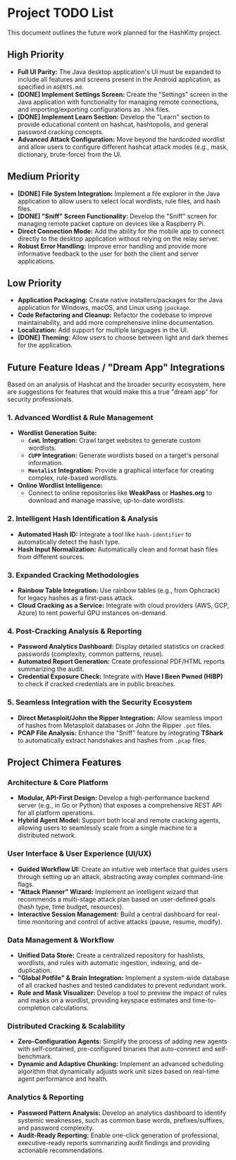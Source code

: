 # Project TODO List

This document outlines the future work planned for the HashKitty project.

## High Priority
- **Full UI Parity:** The Java desktop application's UI must be expanded to include all features and screens present in the Android application, as specified in `AGENTS.md`.
- **[DONE] Implement Settings Screen:** Create the "Settings" screen in the Java application with functionality for managing remote connections, and importing/exporting configurations as `.hhk` files.
- **[DONE] Implement Learn Section:** Develop the "Learn" section to provide educational content on hashcat, hashtopolis, and general password cracking concepts.
- **Advanced Attack Configuration:** Move beyond the hardcoded wordlist and allow users to configure different hashcat attack modes (e.g., mask, dictionary, brute-force) from the UI.

## Medium Priority
- **[DONE] File System Integration:** Implement a file explorer in the Java application to allow users to select local wordlists, rule files, and hash files.
- **[DONE] "Sniff" Screen Functionality:** Develop the "Sniff" screen for managing remote packet capture on devices like a Raspberry Pi.
- **Direct Connection Mode:** Add the ability for the mobile app to connect directly to the desktop application without relying on the relay server.
- **Robust Error Handling:** Improve error handling and provide more informative feedback to the user for both the client and server applications.

## Low Priority
- **Application Packaging:** Create native installers/packages for the Java application for Windows, macOS, and Linux using `jpackage`.
- **Code Refactoring and Cleanup:** Refactor the codebase to improve maintainability, and add more comprehensive inline documentation.
- **Localization:** Add support for multiple languages in the UI.
- **[DONE] Theming:** Allow users to choose between light and dark themes for the application.

## Future Feature Ideas / "Dream App" Integrations

Based on an analysis of Hashcat and the broader security ecosystem, here are suggestions for features that would make this a true "dream app" for security professionals.

### 1. Advanced Wordlist & Rule Management
- **Wordlist Generation Suite:**
  - **`CeWL` Integration:** Crawl target websites to generate custom wordlists.
  - **`CUPP` Integration:** Generate wordlists based on a target's personal information.
  - **`Mentalist` Integration:** Provide a graphical interface for creating complex, rule-based wordlists.
- **Online Wordlist Intelligence:**
  - Connect to online repositories like **WeakPass** or **Hashes.org** to download and manage massive, up-to-date wordlists.

### 2. Intelligent Hash Identification & Analysis
- **Automated Hash ID:** Integrate a tool like `hash-identifier` to automatically detect the hash type.
- **Hash Input Normalization:** Automatically clean and format hash files from different sources.

### 3. Expanded Cracking Methodologies
- **Rainbow Table Integration:** Use rainbow tables (e.g., from Ophcrack) for legacy hashes as a first-pass attack.
- **Cloud Cracking as a Service:** Integrate with cloud providers (AWS, GCP, Azure) to rent powerful GPU instances on-demand.

### 4. Post-Cracking Analysis & Reporting
- **Password Analytics Dashboard:** Display detailed statistics on cracked passwords (complexity, common patterns, reuse).
- **Automated Report Generation:** Create professional PDF/HTML reports summarizing the audit.
- **Credential Exposure Check:** Integrate with **Have I Been Pwned (HIBP)** to check if cracked credentials are in public breaches.

### 5. Seamless Integration with the Security Ecosystem
- **Direct Metasploit/John the Ripper Integration:** Allow seamless import of hashes from Metasploit databases or John the Ripper `.pot` files.
- **PCAP File Analysis:** Enhance the "Sniff" feature by integrating **TShark** to automatically extract handshakes and hashes from `.pcap` files.

## Project Chimera Features

### Architecture & Core Platform
- **Modular, API-First Design:** Develop a high-performance backend server (e.g., in Go or Python) that exposes a comprehensive REST API for all platform operations.
- **Hybrid Agent Model:** Support both local and remote cracking agents, allowing users to seamlessly scale from a single machine to a distributed network.

### User Interface & User Experience (UI/UX)
- **Guided Workflow UI:** Create an intuitive web interface that guides users through setting up an attack, abstracting away complex command-line flags.
- **"Attack Planner" Wizard:** Implement an intelligent wizard that recommends a multi-stage attack plan based on user-defined goals (hash type, time budget, resources).
- **Interactive Session Management:** Build a central dashboard for real-time monitoring and control of active attacks (pause, resume, modify).

### Data Management & Workflow
- **Unified Data Store:** Create a centralized repository for hashlists, wordlists, and rules with automatic ingestion, indexing, and de-duplication.
- **"Global Potfile" & Brain Integration:** Implement a system-wide database of all cracked hashes and tested candidates to prevent redundant work.
- **Rule and Mask Visualizer:** Develop a tool to preview the impact of rules and masks on a wordlist, providing keyspace estimates and time-to-completion calculations.

### Distributed Cracking & Scalability
- **Zero-Configuration Agents:** Simplify the process of adding new agents with self-contained, pre-configured binaries that auto-connect and self-benchmark.
- **Dynamic and Adaptive Chunking:** Implement an advanced scheduling algorithm that dynamically adjusts work unit sizes based on real-time agent performance and health.

### Analytics & Reporting
- **Password Pattern Analysis:** Develop an analytics dashboard to identify systemic weaknesses, such as common base words, prefixes/suffixes, and password complexity.
- **Audit-Ready Reporting:** Enable one-click generation of professional, executive-ready reports summarizing audit findings and providing actionable recommendations.
